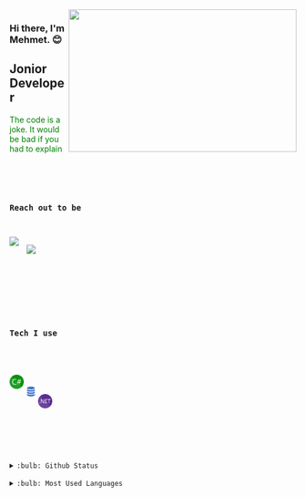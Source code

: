 <img src ="https://media.giphy.com/media/26tn33aiTi1jkl6H6/giphy.gif" align="right" width="400" height="250" >

### Hi there, I'm Mehmet. :blush:

## Jonior Developer


<font color="green">
The code is a joke. It would be bad if you had to explain
<code/></font>

<br/>

### Reach out to be 

[<img  width="30" src="https://unpkg.com/simple-icons@v4/icons/linkedin.svg" align ="left"/>
][Linkedin]
[<img  width="30" src="https://unpkg.com/simple-icons@v4/icons/instagram.svg" align ="left"/>
][İnstagram]

<br/>
<br/>


### Tech I use

<br/>
<img align="left" src="https://raw.githubusercontent.com/github/explore/80688e429a7d4ef2fca1e82350fe8e3517d3494d/topics/csharp/csharp.png"width="25" height="25"/>
<img  align="left" src="https://raw.githubusercontent.com/github/explore/80688e429a7d4ef2fca1e82350fe8e3517d3494d/topics/sql/sql.png"width="25" height="25"/>
<img align="left" src="https://raw.githubusercontent.com/github/explore/a92591a79a4ce31660058d7ccc66c79266931f61/topics/dotnet/dotnet.png"width="25" height="25"/>

<br/>
<br/>

<details>
<summary>:bulb: Github Status</summary>
<img src="https://github-readme-stats.vercel.app/api?username=mehmetdoganer&theme=merko">
</details>
<details>
<summary>:bulb: Most Used Languages</summary>
<img src="https://github-readme-stats.vercel.app/api/top-langs/?username=mustafacagri&layout=compact">
</details>


[Linkedin]: https://www.linkedin.com/in/mehmet-doğaner-2b4890201/
[İnstagram]: https://www.instagram.com/mroots3/